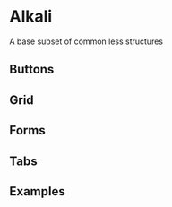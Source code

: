 # Alkali

A base subset of common less structures

## Buttons

## Grid

## Forms

## Tabs

## Examples
